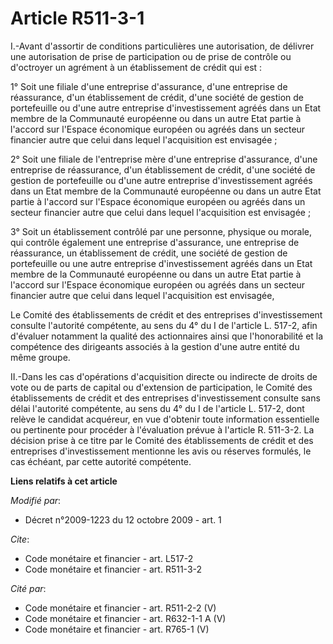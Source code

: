 # Article R511-3-1

I.-Avant d'assortir de conditions particulières une autorisation, de délivrer une autorisation de prise de participation ou
de prise de contrôle ou d'octroyer un agrément à un établissement de crédit qui est : 

1° Soit une filiale d'une entreprise d'assurance, d'une entreprise de réassurance, d'un établissement de crédit, d'une
société de gestion de portefeuille ou d'une autre entreprise d'investissement agréés dans un Etat membre de la Communauté
européenne ou dans un autre Etat partie à l'accord sur l'Espace économique européen ou agréés dans un secteur financier autre
que celui dans lequel l'acquisition est envisagée ; 

2° Soit une filiale de l'entreprise mère d'une entreprise d'assurance, d'une entreprise de réassurance, d'un établissement de
crédit, d'une société de gestion de portefeuille ou d'une autre entreprise d'investissement agréés dans un Etat membre de la
Communauté européenne ou dans un autre Etat partie à l'accord sur l'Espace économique européen ou agréés dans un secteur
financier autre que celui dans lequel l'acquisition est envisagée ; 

3° Soit un établissement contrôlé par une personne, physique ou morale, qui contrôle également une entreprise d'assurance,
une entreprise de réassurance, un établissement de crédit, une société de gestion de portefeuille ou une autre entreprise
d'investissement agréés dans un Etat membre de la Communauté européenne ou dans un autre Etat partie à l'accord sur l'Espace
économique européen ou agréés dans un secteur financier autre que celui dans lequel l'acquisition est envisagée, 

Le Comité des établissements de crédit et des entreprises d'investissement consulte l'autorité compétente, au sens du 4° du I
de l'article L. 517-2, afin d'évaluer notamment la qualité des actionnaires ainsi que l'honorabilité et la compétence des
dirigeants associés à la gestion d'une autre entité du même groupe. 

II.-Dans les cas d'opérations d'acquisition directe ou indirecte de droits de vote ou de parts de capital ou d'extension de
participation, le Comité des établissements de crédit et des entreprises d'investissement consulte sans délai l'autorité
compétente, au sens du 4° du I de l'article L. 517-2, dont relève le candidat acquéreur, en vue d'obtenir toute information
essentielle ou pertinente pour procéder à l'évaluation prévue à l'article R. 511-3-2. La décision prise à ce titre par le
Comité des établissements de crédit et des entreprises d'investissement mentionne les avis ou réserves formulés, le cas
échéant, par cette autorité compétente.

**Liens relatifs à cet article**

_Modifié par_:

  - Décret n°2009-1223 du 12 octobre 2009 - art. 1

_Cite_:

  - Code monétaire et financier - art. L517-2
  - Code monétaire et financier - art. R511-3-2

_Cité par_:

  - Code monétaire et financier - art. R511-2-2 (V)
  - Code monétaire et financier - art. R632-1-1 A (V)
  - Code monétaire et financier - art. R765-1 (V)
